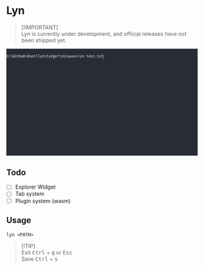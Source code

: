 # Lyn
> [!IMPORTANT]\
> Lyn is currently under development, and official releases have not been shipped yet.

![Editor preview](./.github/preview.gif)

## Todo
- [ ] Explorer Widget
- [ ] Tab system
- [ ] Plugin system (wasm)

## Usage
```
lyn <PATH>
```
> [!TIP]\
> Exit <kbd>Ctrl</kbd> + <kbd>q</kbd> or <kbd>Esc</kbd>\
> Save <kbd>Ctrl</kbd> + <kbd>s</kbd>
